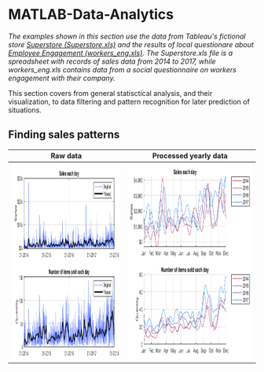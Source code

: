 # MATLAB-Data-Analytics
*The examples shown in this section use the data from Tableau's fictional store [Superstore (Superstore.xls)](https://community.tableau.com/s/question/0D54T00000CWeX8SAL/sample-superstore-sales-excelxls) and the results of local questionare about [Employee Engagement (workers_eng.xls)](https://github.com/MystoganX/MATLAB-Data-Analytics/blob/main/Workers_eng.xlsx). The Superstore.xls file is a spreadsheet with records of sales data from 2014 to 2017, while workers_eng.xls contains data from a social questionnaire on workers engagement with their company.*

This section covers from general statisctical analysis, and their visualization, to data filtering and pattern recognition for later prediction of situations. 

Finding sales patterns
---

Raw data |  Processed yearly data
:-------------------------:|:-------------------------:
<img src="https://github.com/MystoganX/MATLAB-Data-Analytics/blob/main/Figures/FilteredSales_small.png" width="800" height="400" />  |  <img src="https://github.com/MystoganX/MATLAB-Data-Analytics/blob/main/Figures/YearlySales_small.png" width="800" height="400" />
